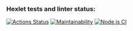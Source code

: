 ### Hexlet tests and linter status:
[![Actions Status](https://github.com/annadan1/frontend-project-lvl1/workflows/hexlet-check/badge.svg)](https://github.com/annadan1/frontend-project-lvl1/actions)
[![Maintainability](https://api.codeclimate.com/v1/badges/a99a88d28ad37a79dbf6/maintainability)](https://codeclimate.com/github/codeclimate/codeclimate/maintainability)
[![Node.js CI](https://github.com/annadan1/frontend-project-lvl1/actions/workflows/node.js.yml/badge.svg?branch=main)](https://github.com/annadan1/frontend-project-lvl1/actions/workflows/node.js.yml)
